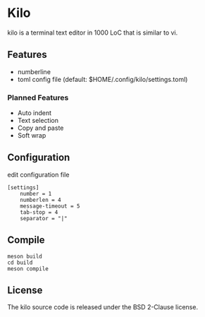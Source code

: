 # Kilo

kilo is a terminal text editor in 1000 LoC that is similar to vi.

## Features

- numberline
- toml config file (default: $HOME/.config/kilo/settings.toml)
 
### Planned Features

- Auto indent
- Text selection
- Copy and paste
- Soft wrap

## Configuration

edit configuration file

    [settings]
        number = 1
        numberlen = 4
        message-timeout = 5
        tab-stop = 4
        separator = "|"

## Compile

    meson build
    cd build
    meson compile

## License

The kilo source code is released under the BSD 2-Clause license.


